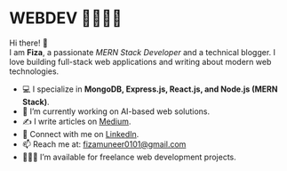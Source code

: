 # WEBDEV 👩🏼‍💻😎
Hi there! 👋  
I am **Fiza**, a passionate *MERN Stack Developer* and a technical blogger. I love building full-stack web applications and writing about modern web technologies.  

- 💻 I specialize in **MongoDB, Express.js, React.js, and Node.js (MERN Stack)**.  
- 🔭 I’m currently working on AI-based web solutions.  
- ✍️ I write articles on [Medium](https://medium.com/@fizamuneer0101).
- 💼 Connect with me on [LinkedIn](https://www.linkedin.com/in/fiza-muneer-aa054a316/).  
- 📫 Reach me at: fizamuneer0101@gmail.com
- 👩🏼‍💻 I’m available for freelance web development projects.  
